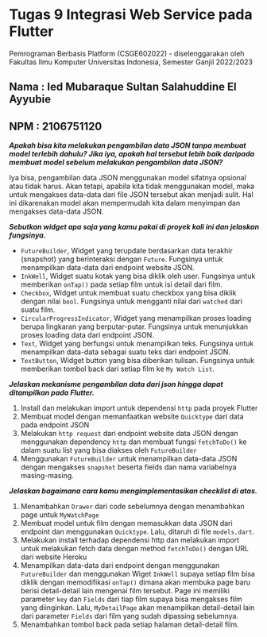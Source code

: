 # Tugas 9 Integrasi Web Service pada Flutter

Pemrograman Berbasis Platform (CSGE602022) - diselenggarakan oleh Fakultas Ilmu Komputer Universitas Indonesia, Semester Ganjil 2022/2023

## Nama : Ied Mubaraque Sultan Salahuddine El Ayyubie
## NPM : 2106751120

***Apakah bisa kita melakukan pengambilan data JSON tanpa membuat model terlebih dahulu? Jika iya, apakah hal tersebut lebih baik daripada membuat model sebelum melakukan pengambilan data JSON?***

Iya bisa, pengambilan data JSON menggunakan model sifatnya opsional atau tidak harus. Akan tetapi, apabila kita tidak menggunakan model, maka untuk mengakses data-data dari file JSON tersebut akan menjadi sulit. Hal ini dikarenakan model akan mempermudah kita dalam menyimpan dan mengakses data-data JSON.

***Sebutkan widget apa saja yang kamu pakai di proyek kali ini dan jelaskan fungsinya.***

- `FutureBuilder`, Widget yang terupdate berdasarkan data terakhir (snapshot) yang berinteraksi dengan `Future`. Fungsinya untuk menampilkan data-data dari endpoint website JSON.
- `InkWell`, Widget suatu kotak yang bisa diklik oleh user. Fungsinya untuk memberikan `onTap()` pada setiap film untuk isi detail dari film.
- `Checkbox`, Widget untuk membuat suatu checkbox yang bisa diklik dengan nilai `bool`. Fungsinya untuk mengganti nilai dari `watched` dari suatu film.
- `CircularProgressIndicator`, Widget yang menampilkan proses loading berupa lingkaran yang berputar-putar. Fungsinya untuk menunjukkan proses loading data dari endpoint JSON.
- `Text`, Widget yang berfungsi untuk menampilkan teks. Fungsinya untuk menampilkan data-data sebagai suatu teks dari endpoint JSON.
- `TextButton`, Widget button yang bisa diberikan tulisan. Fungsinya untuk memberikan tombol back dari setiap film ke `My Watch List`.

***Jelaskan mekanisme pengambilan data dari json hingga dapat ditampilkan pada Flutter.***

1. Install dan melakukan import untuk dependensi `http` pada proyek Flutter
2. Membuat model dengan memanfaatkan website `Quicktype` dari data pada endpoint JSON
3. Melakukan `http request` dari endpoint website data JSON dengan menggunakan dependency `http` dan membuat fungsi `fetchToDo()` ke dalam suatu list yang bisa diakses oleh `FutureBuilder`
4. Menggunakan `FutureBuilder` untuk menampilkan data-data JSON dengan mengakses `snapshot` beserta fields dan nama variabelnya masing-masing.

***Jelaskan bagaimana cara kamu mengimplementasikan checklist di atas.***

1. Menambahkan `Drawer` dari code sebelumnya dengan menambahkan page untuk `MyWatchPage`
2. Membuat model untuk film dengan memasukkan data JSON dari endpoint dan menggunakan `Quicktype`. Lalu, ditaruh di file `models.dart`.
3. Melakukan install terhadap dependensi http dan melakukan import untuk melakukan fetch data dengan method `fetchToDo()` dengan URL dari website Heroku
4. Menampilkan data-data dari endpoint dengan menggunakan `FutureBuilder` dan menggunakan Wiget `InkWell` supaya setiap film bisa diklik dengan memodifikasi `onTap()` dimana akan membuka page baru berisi detail-detail lain mengenai film tersebut. Page ini memiliki parameter `key` dan `Fields` dari tiap film supaya bisa mengakses film yang diinginkan. Lalu, `MyDetailPage` akan menampilkan detail-detail lain dari parameter `Fields` dari film yang sudah dipassing sebelumnya.
5. Menambahkan tombol back pada setiap halaman detail-detail film.